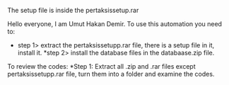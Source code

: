 
The setup file is inside the pertaksissetup.rar



Hello everyone, I am Umut Hakan Demir. To use this automation you need to:
* step 1> extract the pertaksissetupp.rar file, there is a setup file in it, install it.
*step 2> install the database files in the databaase.zip file.


To review the codes:
*Step 1: Extract all .zip and .rar files except pertaksissetupp.rar file, turn them into a folder and examine the codes.
